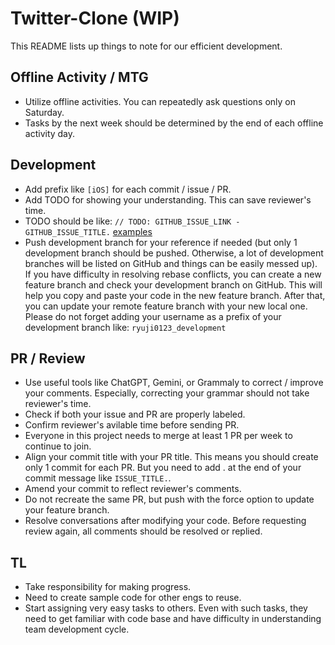 # Twitter-Clone (WIP)
This README lists up things to note for our efficient development.

## Offline Activity / MTG
- Utilize offline activities. You can repeatedly ask questions only on Saturday.
- Tasks by the next week should be determined by the end of each offline activity day.

## Development
- Add prefix like `[iOS]` for each commit / issue / PR.
- Add TODO for showing your understanding. This can save reviewer's time.
- TODO should be like: `// TODO: GITHUB_ISSUE_LINK - GITHUB_ISSUE_TITLE.` [examples](https://github.com/search?q=repo%3Aokuda-seminar%2FTwitter-Clone%20TODO&type=code)
- Push development branch for your reference if needed (but only 1 development branch should be pushed. Otherwise, a lot of development branches will be listed on GitHub and things can be easily messed up). If you have difficulty in resolving rebase conflicts, you can create a new feature branch and check your development branch on GitHub. This will help you copy and paste your code in the new feature branch. After that, you can update your remote feature branch with your new local one. Please do not forget adding your username as a prefix of your development branch like: `ryuji0123_development`

## PR / Review
- Use useful tools like ChatGPT, Gemini, or Grammaly to correct / improve your comments. Especially, correcting your grammar should not take reviewer's time.
- Check if both your issue and PR are properly labeled.
- Confirm reviewer's avilable time before sending PR.
- Everyone in this project needs to merge at least 1 PR per week to continue to join.
- Align your commit title with your PR title. This means you should create only 1 commit for each PR. But you need to add . at the end of your commit message like `ISSUE_TITLE.`.
- Amend your commit to reflect reviewer's comments.
- Do not recreate the same PR, but push with the force option to update your feature branch.
- Resolve conversations after modifying your code. Before requesting review again, all comments should be resolved or replied.

## TL
- Take responsibility for making progress.
- Need to create sample code for other engs to reuse.
- Start assigning very easy tasks to others. Even with such tasks, they need to get familiar with code base and have difficulty in understanding team development cycle.
